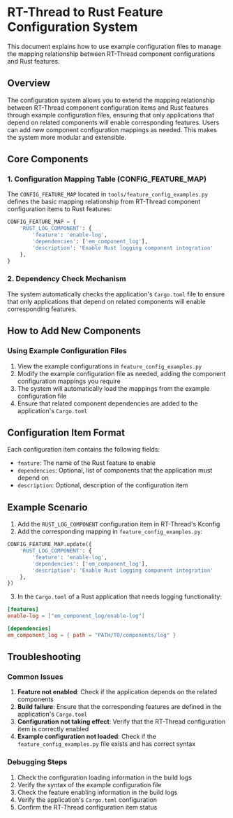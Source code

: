 # RT-Thread to Rust Feature Configuration System

This document explains how to use example configuration files to manage the mapping relationship between RT-Thread component configurations and Rust features.

## Overview

The configuration system allows you to extend the mapping relationship between RT-Thread component configuration items and Rust features through example configuration files, ensuring that only applications that depend on related components will enable corresponding features. Users can add new component configuration mappings as needed. This makes the system more modular and extensible.

## Core Components

### 1. Configuration Mapping Table (CONFIG_FEATURE_MAP)

The `CONFIG_FEATURE_MAP` located in `tools/feature_config_examples.py` defines the basic mapping relationship from RT-Thread component configuration items to Rust features:

```python
CONFIG_FEATURE_MAP = {
    'RUST_LOG_COMPONENT': {
        'feature': 'enable-log',
        'dependencies': ['em_component_log'],
        'description': 'Enable Rust logging component integration'
    },
}
```

### 2. Dependency Check Mechanism

The system automatically checks the application's `Cargo.toml` file to ensure that only applications that depend on related components will enable corresponding features.

## How to Add New Components

### Using Example Configuration Files

1. View the example configurations in `feature_config_examples.py`
2. Modify the example configuration file as needed, adding the component configuration mappings you require
3. The system will automatically load the mappings from the example configuration file
4. Ensure that related component dependencies are added to the application's `Cargo.toml`

## Configuration Item Format

Each configuration item contains the following fields:

- `feature`: The name of the Rust feature to enable
- `dependencies`: Optional, list of components that the application must depend on
- `description`: Optional, description of the configuration item

## Example Scenario

1. Add the `RUST_LOG_COMPONENT` configuration item in RT-Thread's Kconfig
2. Add the corresponding mapping in `feature_config_examples.py`:

```python
CONFIG_FEATURE_MAP.update({
    'RUST_LOG_COMPONENT': {
        'feature': 'enable-log',
        'dependencies': ['em_component_log'],
        'description': 'Enable Rust logging component integration'
    },
})
```

3. In the `Cargo.toml` of a Rust application that needs logging functionality:

```toml
[features]
enable-log = ["em_component_log/enable-log"]

[dependencies]
em_component_log = { path = "PATH/TO/components/log" }
```

## Troubleshooting

### Common Issues

1. **Feature not enabled**: Check if the application depends on the related components
2. **Build failure**: Ensure that the corresponding features are defined in the application's `Cargo.toml`
3. **Configuration not taking effect**: Verify that the RT-Thread configuration item is correctly enabled
4. **Example configuration not loaded**: Check if the `feature_config_examples.py` file exists and has correct syntax

### Debugging Steps

1. Check the configuration loading information in the build logs
2. Verify the syntax of the example configuration file
3. Check the feature enabling information in the build logs
4. Verify the application's `Cargo.toml` configuration
5. Confirm the RT-Thread configuration item status
